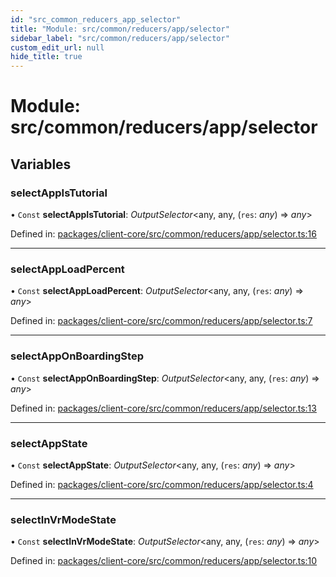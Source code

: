 ```yaml
---
id: "src_common_reducers_app_selector"
title: "Module: src/common/reducers/app/selector"
sidebar_label: "src/common/reducers/app/selector"
custom_edit_url: null
hide_title: true
---
```


# Module: src/common/reducers/app/selector

## Variables

### selectAppIsTutorial

• `Const` **selectAppIsTutorial**: *OutputSelector*<any, any, (`res`: *any*) => *any*\>

Defined in: [packages/client-core/src/common/reducers/app/selector.ts:16](https://github.com/xr3ngine/xr3ngine/blob/716a06460/packages/client-core/src/common/reducers/app/selector.ts#L16)

___

### selectAppLoadPercent

• `Const` **selectAppLoadPercent**: *OutputSelector*<any, any, (`res`: *any*) => *any*\>

Defined in: [packages/client-core/src/common/reducers/app/selector.ts:7](https://github.com/xr3ngine/xr3ngine/blob/716a06460/packages/client-core/src/common/reducers/app/selector.ts#L7)

___

### selectAppOnBoardingStep

• `Const` **selectAppOnBoardingStep**: *OutputSelector*<any, any, (`res`: *any*) => *any*\>

Defined in: [packages/client-core/src/common/reducers/app/selector.ts:13](https://github.com/xr3ngine/xr3ngine/blob/716a06460/packages/client-core/src/common/reducers/app/selector.ts#L13)

___

### selectAppState

• `Const` **selectAppState**: *OutputSelector*<any, any, (`res`: *any*) => *any*\>

Defined in: [packages/client-core/src/common/reducers/app/selector.ts:4](https://github.com/xr3ngine/xr3ngine/blob/716a06460/packages/client-core/src/common/reducers/app/selector.ts#L4)

___

### selectInVrModeState

• `Const` **selectInVrModeState**: *OutputSelector*<any, any, (`res`: *any*) => *any*\>

Defined in: [packages/client-core/src/common/reducers/app/selector.ts:10](https://github.com/xr3ngine/xr3ngine/blob/716a06460/packages/client-core/src/common/reducers/app/selector.ts#L10)
